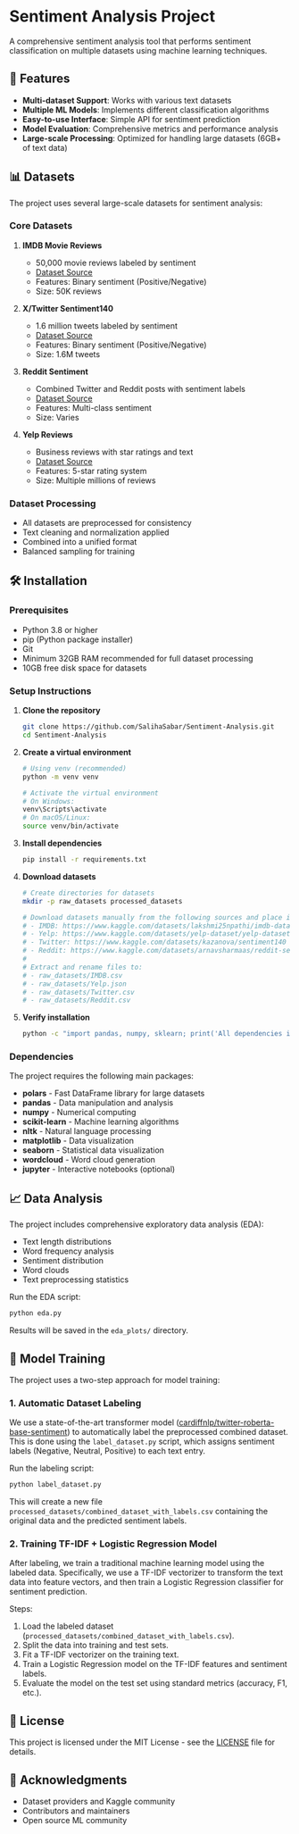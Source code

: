# Sentiment Analysis Project

A comprehensive sentiment analysis tool that performs sentiment classification on multiple datasets using machine learning techniques.

## 🚀 Features

- **Multi-dataset Support**: Works with various text datasets
- **Multiple ML Models**: Implements different classification algorithms
- **Easy-to-use Interface**: Simple API for sentiment prediction
- **Model Evaluation**: Comprehensive metrics and performance analysis
- **Large-scale Processing**: Optimized for handling large datasets (6GB+ of text data)

## 📊 Datasets

The project uses several large-scale datasets for sentiment analysis:

### Core Datasets

1. **IMDB Movie Reviews**

   - 50,000 movie reviews labeled by sentiment
   - [Dataset Source](https://www.kaggle.com/datasets/lakshmi25npathi/imdb-dataset-of-50k-movie-reviews)
   - Features: Binary sentiment (Positive/Negative)
   - Size: 50K reviews

2. **X/Twitter Sentiment140**

   - 1.6 million tweets labeled by sentiment
   - [Dataset Source](https://www.kaggle.com/datasets/kazanova/sentiment140/data)
   - Features: Binary sentiment (Positive/Negative)
   - Size: 1.6M tweets

3. **Reddit Sentiment**

   - Combined Twitter and Reddit posts with sentiment labels
   - [Dataset Source](https://www.kaggle.com/datasets/cosmos98/twitter-and-reddit-sentimental-analysis-dataset)
   - Features: Multi-class sentiment
   - Size: Varies

4. **Yelp Reviews**
   - Business reviews with star ratings and text
   - [Dataset Source](https://www.kaggle.com/datasets/yelp-dataset/yelp-dataset?select=yelp_academic_dataset_review.json)
   - Features: 5-star rating system
   - Size: Multiple millions of reviews

### Dataset Processing

- All datasets are preprocessed for consistency
- Text cleaning and normalization applied
- Combined into a unified format
- Balanced sampling for training

## 🛠️ Installation

### Prerequisites

- Python 3.8 or higher
- pip (Python package installer)
- Git
- Minimum 32GB RAM recommended for full dataset processing
- 10GB free disk space for datasets

### Setup Instructions

1. **Clone the repository**

   ```bash
   git clone https://github.com/SalihaSabar/Sentiment-Analysis.git
   cd Sentiment-Analysis
   ```

2. **Create a virtual environment**

   ```bash
   # Using venv (recommended)
   python -m venv venv

   # Activate the virtual environment
   # On Windows:
   venv\Scripts\activate
   # On macOS/Linux:
   source venv/bin/activate
   ```

3. **Install dependencies**

   ```bash
   pip install -r requirements.txt
   ```

4. **Download datasets**

   ```bash
   # Create directories for datasets
   mkdir -p raw_datasets processed_datasets

   # Download datasets manually from the following sources and place in raw_datasets/ directory:
   # - IMDB: https://www.kaggle.com/datasets/lakshmi25npathi/imdb-dataset-of-50k-movie-reviews
   # - Yelp: https://www.kaggle.com/datasets/yelp-dataset/yelp-dataset
   # - Twitter: https://www.kaggle.com/datasets/kazanova/sentiment140
   # - Reddit: https://www.kaggle.com/datasets/arnavsharmaas/reddit-sentiment-analysis
   #
   # Extract and rename files to:
   # - raw_datasets/IMDB.csv
   # - raw_datasets/Yelp.json
   # - raw_datasets/Twitter.csv
   # - raw_datasets/Reddit.csv
   ```

5. **Verify installation**
   ```bash
   python -c "import pandas, numpy, sklearn; print('All dependencies installed successfully!')"
   ```

### Dependencies

The project requires the following main packages:

- **polars** - Fast DataFrame library for large datasets
- **pandas** - Data manipulation and analysis
- **numpy** - Numerical computing
- **scikit-learn** - Machine learning algorithms
- **nltk** - Natural language processing
- **matplotlib** - Data visualization
- **seaborn** - Statistical data visualization
- **wordcloud** - Word cloud generation
- **jupyter** - Interactive notebooks (optional)

## 📈 Data Analysis

The project includes comprehensive exploratory data analysis (EDA):

- Text length distributions
- Word frequency analysis
- Sentiment distribution
- Word clouds
- Text preprocessing statistics

Run the EDA script:

```bash
python eda.py
```

Results will be saved in the `eda_plots/` directory.

## 🤖 Model Training

The project uses a two-step approach for model training:

### 1. Automatic Dataset Labeling

We use a state-of-the-art transformer model ([cardiffnlp/twitter-roberta-base-sentiment](https://huggingface.co/cardiffnlp/twitter-roberta-base-sentiment)) to automatically label the preprocessed combined dataset. This is done using the `label_dataset.py` script, which assigns sentiment labels (Negative, Neutral, Positive) to each text entry.

Run the labeling script:

```bash
python label_dataset.py
```

This will create a new file `processed_datasets/combined_dataset_with_labels.csv` containing the original data and the predicted sentiment labels.

### 2. Training TF-IDF + Logistic Regression Model

After labeling, we train a traditional machine learning model using the labeled data. Specifically, we use a TF-IDF vectorizer to transform the text data into feature vectors, and then train a Logistic Regression classifier for sentiment prediction.

Steps:

1. Load the labeled dataset (`processed_datasets/combined_dataset_with_labels.csv`).
2. Split the data into training and test sets.
3. Fit a TF-IDF vectorizer on the training text.
4. Train a Logistic Regression model on the TF-IDF features and sentiment labels.
5. Evaluate the model on the test set using standard metrics (accuracy, F1, etc.).

## 📝 License

This project is licensed under the MIT License - see the [LICENSE](LICENSE) file for details.

## 🙏 Acknowledgments

- Dataset providers and Kaggle community
- Contributors and maintainers
- Open source ML community
